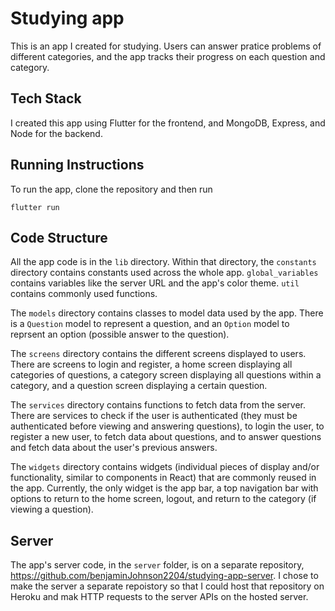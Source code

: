 # Studying app

This is an app I created for studying. Users can answer pratice problems of different categories, and the app tracks their progress on each question and category.

## Tech Stack

I created this app using Flutter for the frontend, and MongoDB, Express, and Node for the backend.

## Running Instructions

To run the app, clone the repository and then run

```
flutter run
```

## Code Structure

All the app code is in the `lib` directory. Within that directory, the `constants` directory contains constants used across the whole app. `global_variables` contains variables like the server URL and the app's color theme. `util` contains commonly used functions.

The `models` directory contains classes to model data used by the app. There is a `Question` model to represent a question, and an `Option` model to reprsent an option (possible answer to the question).

The `screens` directory contains the different screens displayed to users. There are screens to login and register, a home screen displaying all categories of questions, a category screen displaying all questions within a category, and a question screen displaying a certain question.

The `services` directory contains functions to fetch data from the server. There are services to check if the user is authenticated (they must be authenticated before viewing and answering questions), to login the user, to register a new user, to fetch data about questions, and to answer questions and fetch data about the user's previous answers.

The `widgets` directory contains widgets (individual pieces of display and/or functionality, similar to components in React) that are commonly reused in the app. Currently, the only widget is the app bar, a top navigation bar with options to return to the home screen, logout, and return to the category (if viewing a question).

## Server

The app's server code, in the `server` folder, is on a separate repository, https://github.com/benjaminJohnson2204/studying-app-server. I chose to make the server a separate repoistory so that I could host that repository on Heroku and mak HTTP requests to the server APIs on the hosted server.
